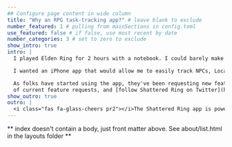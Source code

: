 ```yaml
---
## Configure page content in wide column
title: "Why an RPG task-tracking app?" # leave blank to exclude
number_featured: 1 # pulling from mainSections in config.toml
use_featured: false # if false, use most recent by date
number_categories: 3 # set to zero to exclude
show_intro: true
intro: |
  I played Elden Ring for 2 hours with a notebook. I could barely make sense of my chicken scratches. I knew if I got 20 or 100 hours into the game, my notes would be a jumbled mess. That's what had happened with every D&D campaign where I've attempted to make notes about important NPCs, locations, or quests. 

  I wanted an iPhone app that would allow me to easily track NPCs, Locations, and Quests. I couldn't find one on the App Store, so I wrote one, modeled after a task tracker app. I designed it to be easy to enter, find, and update info about RPG games. It works great as a campaign tracker for D&D and other TTRPGs, too!

  As folks have started using the app, they've been requesting new features. Boss tracking is one of them, and I'm working on rolling out more fan-requested features. See the [FAQ](/faq/) for a list
  of current feature requests, and [follow Shattered Ring on Twitter](https://twitter.com/shattered_ring) to vote for the features you want to see in the app or find out what's coming in new releases.
show_outro: true
outro: |
  <i class="fas fa-glass-cheers pr2"></i>The Shattered Ring app is powered by SwiftUI and [MongoDB Realm](https://www.mongodb.com/realm).
---
```


** index doesn't contain a body, just front matter above.
See about/list.html in the layouts folder **
